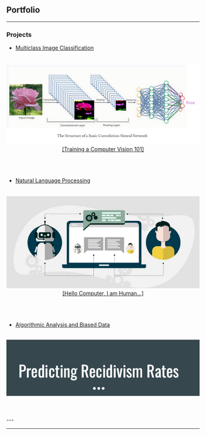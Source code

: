 ## Portfolio

---

### Projects

- [Multiclass Image Classification](https://github.com/larandrup/larandrup.github.io/tree/master/multiclass_image_classification)
<center>
<br>
<a href="multiclass_image_classification/Flower_Classifier_Presentation.pdf"><img src="images/Screen Shot 2021-04-25 at 6.36.50 PM.png?raw=true"/></a>
<br>
<a href="https://larandrup.medium.com/training-a-computer-vision-101-ffaafe5dcde7">[Training a Computer Vision 101]</a>
</center>
<br>
<br>
<br>

- [Natural Language Processing](https://github.com/larandrup/larandrup.github.io/tree/master/web_API_and_NLP)
<center>
<br>
<a href="https://github.com/larandrup/larandrup.github.io/blob/master/web_API_and_NLP/A%20Tale%20of%20Two%20Subreddits.pdf"><img src="images/Screen Shot 2021-04-25 at 6.53.48 PM.png?raw=true"/></a>
<br>
<a href="https://larandrup.medium.com/hello-computer-i-am-human-9af8455e1b8f">[Hello Computer, I am Human…]</a>
</center>
<br>
<br>
<br>

- [Algorithmic Analysis and Biased Data](https://github.com/larandrup/larandrup.github.io/tree/master/algorithmic_and_data_bias_analysis)
<center>
<br>
<a href="https://github.com/larandrup/larandrup.github.io/tree/master/algorithmic_and_data_bias_analysis/Analysis of Algorithms in Recidivism.pdf"><img src="images/Screen Shot 2021-04-25 at 6.57.54 PM.png?raw=true"/></a>
<br>

</center>
<br>
<br>
<br>
---





---
<!-- <p style="font-size:11px">Page template forked from <a href="https://github.com/evanca/quick-portfolio">evanca</a></p> -->
<!-- Remove above link if you don't want to attibute -->
